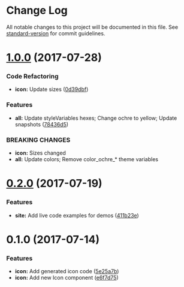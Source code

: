 # Change Log

All notable changes to this project will be documented in this file.
See [standard-version](https://github.com/conventional-changelog/standard-version) for commit guidelines.

<a name="1.0.0"></a>
# [1.0.0](https://github.com/mineral-ui/mineral-ui/compare/@mineral-ui/icon@0.2.0...@mineral-ui/icon@1.0.0) (2017-07-28)


### Code Refactoring

* **icon:** Update sizes ([0d39dbf](https://github.com/mineral-ui/mineral-ui/commit/0d39dbf))


### Features

* **all:** Update styleVariables hexes; Change ochre to yellow; Update snapshots ([78436d5](https://github.com/mineral-ui/mineral-ui/commit/78436d5))


### BREAKING CHANGES

* **icon:** Sizes changed
* **all:** Update colors; Remove color_ochre_* theme variables




<a name="0.2.0"></a>
# [0.2.0](https://github.com/mineral-ui/mineral-ui/compare/@mineral-ui/icon@0.1.0...@mineral-ui/icon@0.2.0) (2017-07-19)


### Features

* **site:** Add live code examples for demos ([411b23e](https://github.com/mineral-ui/mineral-ui/commit/411b23e))




<a name="0.1.0"></a>
# 0.1.0 (2017-07-14)


### Features

* **icon:** Add generated icon code ([5e25a7b](https://github.com/mineral-ui/mineral-ui/commit/5e25a7b))
* **icon:** Add new Icon component ([e6f7d75](https://github.com/mineral-ui/mineral-ui/commit/e6f7d75))
